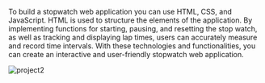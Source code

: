 To build a stopwatch web application you can use HTML, CSS, and JavaScript. HTML is used to structure the elements of the application. By implementing functions for starting, pausing, and resetting the stop watch, as well as tracking and displaying lap times, users can accurately measure and record time intervals. With these technologies and functionalities, you can create an interactive and user-friendly stopwatch web application.

![project2](https://github.com/user-attachments/assets/cbafb9e7-8e85-419c-a781-a1ccb3458cee)
